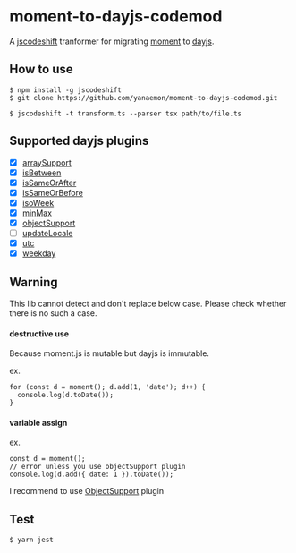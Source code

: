 # moment-to-dayjs-codemod

A [jscodeshift](https://github.com/facebook/jscodeshift) tranformer for migrating [moment](https://github.com/moment/moment) to [dayjs](https://github.com/iamkun/dayjs).

## How to use

```
$ npm install -g jscodeshift
$ git clone https://github.com/yanaemon/moment-to-dayjs-codemod.git

$ jscodeshift -t transform.ts --parser tsx path/to/file.ts
```

## Supported dayjs plugins

- [x] [arraySupport](https://day.js.org/docs/en/plugin/array-support)
- [x] [isBetween](https://day.js.org/docs/en/plugin/is-between)
- [x] [isSameOrAfter](https://day.js.org/docs/en/plugin/is-same-or-after)
- [x] [isSameOrBefore](https://day.js.org/docs/en/plugin/is-same-or-before)
- [x] [isoWeek](https://day.js.org/docs/en/plugin/iso-week)
- [x] [minMax](https://day.js.org/docs/en/plugin/min-max)
- [x] [objectSupport](https://day.js.org/docs/en/plugin/object-support)
- [ ] [updateLocale](https://day.js.org/docs/en/plugin/update-locale)
- [x] [utc](https://day.js.org/docs/en/plugin/utc)
- [x] [weekday](https://day.js.org/docs/en/plugin/weekday)

## Warning

This lib cannot detect and don't replace below case.
Please check whether there is no such a case.

#### destructive use

Because moment.js is mutable but dayjs is immutable.

ex.
```
for (const d = moment(); d.add(1, 'date'); d++) {
  console.log(d.toDate());
}
```


#### variable assign

ex.
```
const d = moment();
// error unless you use objectSupport plugin
console.log(d.add({ date: 1 }).toDate());
```

I recommend to use [ObjectSupport](https://day.js.org/docs/en/plugin/object-support) plugin

## Test
```
$ yarn jest
```
